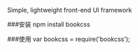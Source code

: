 Simple, lightweight front-end UI framework

###安装
	npm install bookcss
	
###使用
    var bookcss = require('bookcss');
